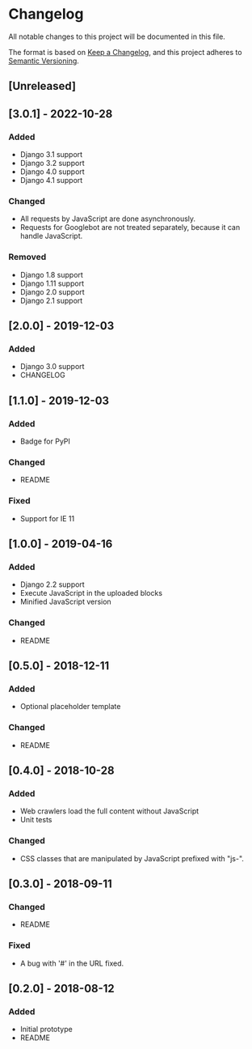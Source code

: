 # Changelog
All notable changes to this project will be documented in this file.

The format is based on [Keep a Changelog](https://keepachangelog.com/en/1.0.0/),
and this project adheres to [Semantic Versioning](https://semver.org/spec/v2.0.0.html).

[Unreleased]
------------

[3.0.1] - 2022-10-28
--------------------

### Added

- Django 3.1 support
- Django 3.2 support
- Django 4.0 support
- Django 4.1 support

### Changed

- All requests by JavaScript are done asynchronously.
- Requests for Googlebot are not treated separately, because it can handle JavaScript.

### Removed

- Django 1.8 support
- Django 1.11 support
- Django 2.0 support
- Django 2.1 support

[2.0.0] - 2019-12-03
--------------------

### Added

- Django 3.0 support
- CHANGELOG

[1.1.0] - 2019-12-03
--------------------

### Added

- Badge for PyPI

### Changed

- README

### Fixed

- Support for IE 11

[1.0.0] - 2019-04-16
--------------------

### Added

- Django 2.2 support
- Execute JavaScript in the uploaded blocks
- Minified JavaScript version

### Changed

- README

[0.5.0] - 2018-12-11
--------------------

### Added

- Optional placeholder template 

### Changed

- README

[0.4.0] - 2018-10-28
--------------------

### Added

- Web crawlers load the full content without JavaScript
- Unit tests

### Changed

- CSS classes that are manipulated by JavaScript prefixed with "js-".

[0.3.0] - 2018-09-11
--------------------

### Changed

- README

### Fixed

- A bug with '#' in the URL fixed.

[0.2.0] - 2018-08-12
--------------------

### Added
 
- Initial prototype
- README

<!--
### Added
### Changed
### Deprecated
### Removed
### Fixed
### Security
-->



